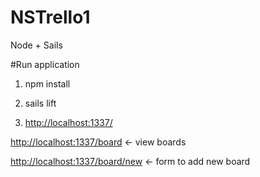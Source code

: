 # NSTrello1
Node + Sails

#Run application
1) npm install

2) sails lift

3) [http://localhost:1337/](http://localhost:1337/)

[http://localhost:1337/board](http://localhost:1337/board) <- view boards

[http://localhost:1337/board/new](http://localhost:1337/board/new) <- form to add new board
